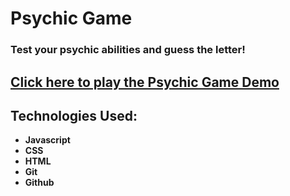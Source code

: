 # Psychic Game

### Test your psychic abilities and guess the letter!

## [Click here to play the Psychic Game Demo](https://sampizzo.github.io/psychic-game/)

## Technologies Used:
* **Javascript**
* **CSS**
* **HTML**
* **Git**
* **Github**